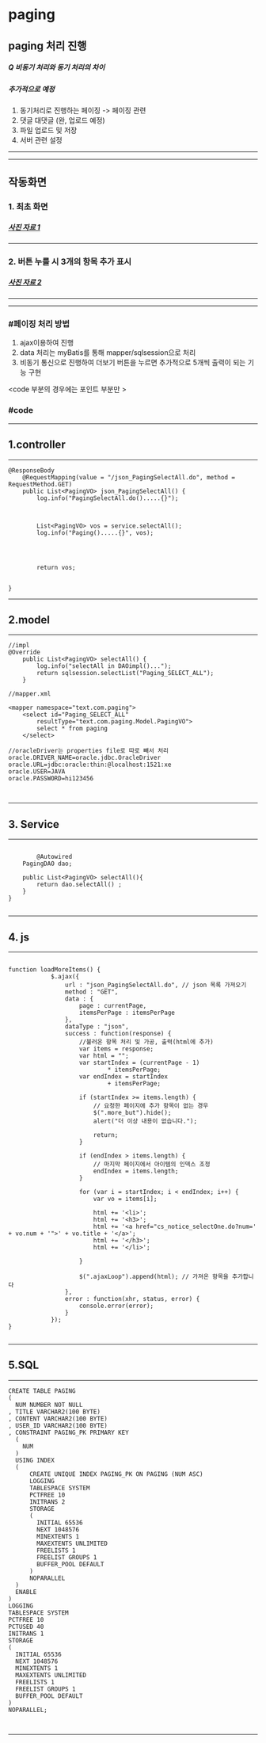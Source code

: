 # paging
paging 처리 진행
---
##### Q 비동기 처리와 동기 처리의 차이

##### 추가적으로 예정
  1. 동기처리로 진행하는 페이징 -> 페이징 관련
  2. 댓글 대댓글 (완, 업로드 예정)
  3. 파일 업로드 및 저장
  4. 서버 관련 설정 
---
---
## 작동화면
### 1. 최초 화면
##### <a href="https://ibb.co/xH3zhdJ"> 사진 자료 1</a>

---
### 2. 버튼 누를 시 3개의 항목 추가 표시

##### <a href="https://ibb.co/88Jx0z2"> 사진 자료 2</a>
---
---
### #페이징 처리 방법
1. ajax이용하여 진행
2. data 처리는 myBatis를 통해 mapper/sqlsession으로 처리
3. 비동기 통신으로 진행하여 더보기 버튼을 누르면 추가적으로 5개씩 출력이 되는 기능 구현




<code 부분의 경우에는 포인트 부분만 >
### #code
---
## 1.controller
---
```
@ResponseBody
	@RequestMapping(value = "/json_PagingSelectAll.do", method = RequestMethod.GET)
	public List<PagingVO> json_PagingSelectAll() {
		log.info("PagingSelectAll.do().....{}");
		

		
		List<PagingVO> vos = service.selectAll();
		log.info("Paging().....{}", vos);

	
	

		return vos;

	
}
```
---
## 2.model
---
```
//impl
@Override
	public List<PagingVO> selectAll() {
		log.info("selectAll in DAOimpl()...");
		return sqlsession.selectList("Paging_SELECT_ALL");
	}
	
//mapper.xml

<mapper namespace="text.com.paging">
	<select id="Paging_SELECT_ALL"
		resultType="text.com.paging.Model.PagingVO">
		select * from paging
	</select>

//oracleDriver는 properties file로 따로 빼서 처리 
oracle.DRIVER_NAME=oracle.jdbc.OracleDriver
oracle.URL=jdbc:oracle:thin:@localhost:1521:xe
oracle.USER=JAVA
oracle.PASSWORD=hi123456

	

```
---
## 3. Service
---
```

		@Autowired
	PagingDAO dao;
	
	public List<PagingVO> selectAll(){
		return dao.selectAll() ;
	}
}
	

```
---
 ## 4. js
---
```

function loadMoreItems() {
			$.ajax({
				url : "json_PagingSelectAll.do", // json 목록 가져오기
				method : "GET",
				data : {
					page : currentPage,
					itemsPerPage : itemsPerPage
				},
				dataType : "json",
				success : function(response) {
					//불러온 항목 처리 및 가공, 출력(html에 추가) 
					var items = response;
					var html = "";
					var startIndex = (currentPage - 1)
							* itemsPerPage;
					var endIndex = startIndex
							+ itemsPerPage;

					if (startIndex >= items.length) {
						// 요청한 페이지에 추가 항목이 없는 경우
						$(".more_but").hide();
						alert("더 이상 내용이 없습니다.");

						return;
					}

					if (endIndex > items.length) {
						// 마지막 페이지에서 아이템의 인덱스 조정
						endIndex = items.length;
					}

					for (var i = startIndex; i < endIndex; i++) {
						var vo = items[i];

						html += '<li>';
						html += '<h3>';
						html += '<a href="cs_notice_selectOne.do?num=' + vo.num + '">' + vo.title + '</a>';
						html += '</h3>';
						html += '</li>';
					
					}

					$(".ajaxLoop").append(html); // 가져온 항목을 추가합니다
				},
				error : function(xhr, status, error) {
					console.error(error);
				}
			});
}


```
---
## 5.SQL 
---
```
CREATE TABLE PAGING 
(
  NUM NUMBER NOT NULL 
, TITLE VARCHAR2(100 BYTE) 
, CONTENT VARCHAR2(100 BYTE) 
, USER_ID VARCHAR2(100 BYTE) 
, CONSTRAINT PAGING_PK PRIMARY KEY 
  (
    NUM 
  )
  USING INDEX 
  (
      CREATE UNIQUE INDEX PAGING_PK ON PAGING (NUM ASC) 
      LOGGING 
      TABLESPACE SYSTEM 
      PCTFREE 10 
      INITRANS 2 
      STORAGE 
      ( 
        INITIAL 65536 
        NEXT 1048576 
        MINEXTENTS 1 
        MAXEXTENTS UNLIMITED 
        FREELISTS 1 
        FREELIST GROUPS 1 
        BUFFER_POOL DEFAULT 
      ) 
      NOPARALLEL 
  )
  ENABLE 
) 
LOGGING 
TABLESPACE SYSTEM 
PCTFREE 10 
PCTUSED 40 
INITRANS 1 
STORAGE 
( 
  INITIAL 65536 
  NEXT 1048576 
  MINEXTENTS 1 
  MAXEXTENTS UNLIMITED 
  FREELISTS 1 
  FREELIST GROUPS 1 
  BUFFER_POOL DEFAULT 
) 
NOPARALLEL;



```
---

